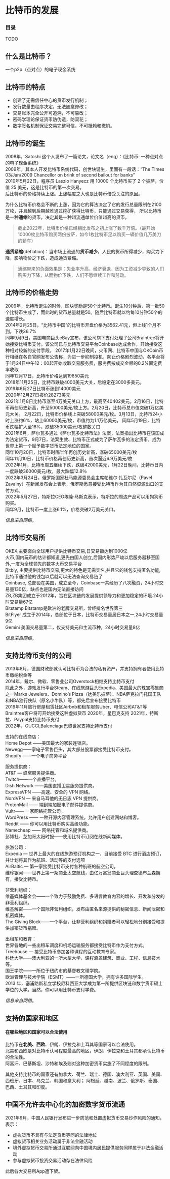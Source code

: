 # 比特币的发展

### 目录
TODO

## 什么是比特币？
一个p2p（点对点）的电子现金系统

## 比特币的特点
- 创建了无需信任中心的货币发行机制；
- 发行数量由程序决定，无法随意修改；
- 交易账本完全公开可追溯，不可篡改；
- 密码学理论保证货币防伪造，防双花；
- 数字签名机制保证交易完整可信，不可抵赖和撤销。

## 比特币的诞生
2008年，Satoshi 这个人发布了一篇论文，论文名（eng）：《比特币: 一种点对点的电子现金系统》  
2009年，其本人开发比特币系统代码，创世块诞生，里面有一段话：“The Times 03/Jan/2009 Chancellor on brink of second bailout for banks”  
2010年5月22日，程序员 Laszlo Hanyecz 用 10000 个比特币买了 2 个披萨，价值 25 美元，这是比特币的第一次交易。  
后比特币的价格持续上涨。上涨幅度之大也是比特币倍受关注的原因。

为什么比特币价格会不断的上涨，因为它的算法决定了它的发行总量限制在2100万枚，并且越到后期越难通过挖矿获得比特币，只能通过交易获得，
所以比特币是一种**通缩**的货币，决定其是一种越流通单位价值越高的货币。
>截止2022年，比特币价格已经相比发布之初上涨了数千万倍。（最开始10000枚比特币购买两份披萨，如今1枚比特币足以购买一辆价值几万美刀的轿车）

**通货紧缩**(deflation)：当市场上流通的**货币减少**，人民的货币所得减少，购买力下降，影响物价之下跌，造成通货紧缩。
>通缩带来的负面效果是：失业率升高、经济衰退，因为工资减少导致的人们购买力下降，从而物价下跌，人们不愿继续工作和劳动。

## 比特币的价格走势

2009年，比特币诞生的时候，区块奖励是50个比特币。诞生10分钟后，第一批50个比特币生成了，而此时的货币总量就是50。随后比特币就以约每10分钟50个的速度增长。  
2014年2月25日，“比特币中国”的比特币开盘价格为3562.41元，但上线1个月不到，下跌36.7%  
同年9月9日，美国电商巨头eBay宣布，该公司旗下支付处理子公司Braintree将开始接受比特币支付。该公司已与比特币交易平台Coinbase达成合作，开始接受这种相对较新的支付手段。
2017年1月22日晚间，火币网、比特币中国与OKCoin币行相继在各自官网发布公告称，为进一步抑制投机，防止价格剧烈波动，各平台将于1月24日中午12：00起开始收取交易服务费，服务费按成交金额的0.2%固定费率收取  
同年12月17日，比特币价格达到19850美元  
2018年11月25日，比特币跌破4000美元大关，后稳定在3000多美元。  
2019年6月27日比特币涨到14000美元  
2020年12月27日报价28273美元  
2021年1月8日比特币涨至4万美元关口上方，最高至40402美元。2月16日，比特币再创历史新高，升至50000美元/枚上方。2月20日，比特币总市值突破1万亿美元大关。
2月22日，比特币价格线上突破58000美元/枚。3月13日，比特币24小时上涨约6%，站上60000美元/枚，市值约为1.1万亿美元。
同年5月19日，比特币跌幅扩大至18%，跌破35000美元/枚整数关口  
2021年6月，萨尔瓦多通过《萨尔瓦多比特币法》法案，法案指出比特币在该国成为法定货币，9月7日，法案生效、比特币正式成为了萨尔瓦多的法定货币，成为世界上第一个赋予数字货币法定地位的国家。  
同年10月20日，比特币时隔半年再创历史新高，涨破65000美元/枚  
同年11月10日，比特币价格再创历史新高，首次逼近6.9万美元/枚  
2022年1月，比特币周五继续下跌，跌破42000美元，1月22日晚间，比特币日内一度跌破36000美元/枚，最大跌幅12.8％  
2022年3月24日，俄罗斯国家杜马能源委员会主席帕维尔·扎瓦尔尼（Pavel Zavalny）在新闻发布会上表示，俄罗斯愿意接受比特币作为其自然资源出口的支付方式。  
2022年5月27日，特斯拉CEO埃隆·马斯克表示，特斯拉的周边产品可以用狗狗币购买。  
同年9月，比特币一度上涨6.1%，价格突破2万美元关口。  

_信息来自网络_。


## 比特币交易所

OKEX,主要面向全球用户提供比特币交易,日交易额达到1000亿  
火币,国内玩币的估计都知道,更先由国人创立,后国内形势严峻以后服务器移至国外,一度为全球领先的数字火币交易平台  
Bitbiy, 主要提供比特币交易,更大的特色是无需实名,并且它的钱包支持匿名功能,比特币通过他的钱包以后就可以无法查询交易链了  
Coinbase, 总部设在美国，成立至今，Coinbase一共经历了八次融资，24小时交易量130亿，缺点也是国内无法直接访问  
ZB,ZB集团成立于2012年，旨在区块链的发展提供领导力和更加稳定的环境.24小时交易量67亿  
Bitstamp Bitstamp是欧洲的老牌交易所，曾经排名世界第三  
BitFlyer 成立于2014年，总部位于日本，比特币交易量居日本之一,24小时交易量9亿  
Gemini 美国交易量第二，仅支持美元和主流币种，24小时交易量8亿  

_信息来自网络_。

## 支持比特币支付的公司

2013年8月，德国财政部就认可比特币为合法的私有资产，并支持拥有者使用比特币缴纳税金等  
2014年，戴尔、微软、零售业公司Overstock相继支持比特币支付   
除此之外，游戏发行平台Steam、在线旅游巨头Expedia、美国最大的珠宝零售商之一Marks Jewelers、Domino’s Pizza（达美乐披萨）、NBA萨克拉门托国王队和NBA独行侠队（原名小牛队）等，都先后宣布接受比特币  
2019年11月旅行房屋租赁社区Airbnb和租车服务Uber、电信公司AT&T等Braintree客户将可开始接受这种虚拟货币
2020年，星巴克支持
2021年，特斯拉、Paypal支持比特币支付  
2022年，GUCCI,Balenciaga巴黎世家支持比特币支付

支持的在线商店：  
Home Depot ——美国最大的家装连锁店。  
Newegg——家电子零售巨头，其大部分股票都接受比特币支付。  
Shopify ——一个电子商务平台  

服务提供商：  
AT&T — 蜂窝服务提供商。  
Twitch——一个直播平台。  
Dish Network ——美国直播卫星服务提供商。  
ExpressVPN ——高速、安全的 VPN 网络。  
NordVPN — 来自马耳他的无日志 VPN 提供商。  
ProtonMail —— 端到端加密电子邮件提供商。  
Vultr—— 一家网络托管公司。  
WordPress —— 一种开源内容管理系统，允许用户创建网站和博客。  
Reddit —— 你可以用比特币购买高级功能。  
Namecheap —— 网络托管和域名提供商。  
彭博社、芝加哥太阳时报——使用比特币订阅在线新闻媒体。  

旅游公司：  
Expedia — 世界上最大的在线旅游预订机构之一，目前接受 BTC 进行酒店预订，并计划将其作为航班、活动等的支付选项  
AirBaltic — 第一家接受比特币支付各种航班的航空公司。  
维珍银河——世界上第一条商业太空航线，由亿万富翁商业巨头理查德布兰森拥有，接受比特币。  

非营利组织：  
维基媒体基金会——一个致力于鼓励免费、多语言教育内容的增长、开发和分发的非营利组织。  
维基解密——一个国际非营利组织，发布由匿名来源提供的秘密信息、新闻泄密和机密媒体。  
The Giving Block——一个平台，让非营利组织和捐赠者可以轻松地分别接受和提供加密货币捐赠。  

出租车和教育：  
世界各地的一些出租车调度和机场运输服务都接受比特币作为支付方式。  
Treehouse — 接受比特币参加各种课程的互动教育专家。  
科廷大学——澳大利亚的一所大型大学，课程涵盖建筑、商业、工程、信息技术等。  
国王学院——一所位于纽约市的基督教文理学院。  
欧洲管理与技术学院（ESMT）——一所德国大学，拥有许多国际学生。  
2013 年，塞浦路斯私立学校尼科西亚大学成为第一所提供区块链和数字货币硕士学位的大学。当然，你可以用比特币支付学费。  

_信息来自网络_。

## 支持的国家和地区

#### 在哪些地区和国家可以合法使用
比特币在**北美、西欧**、伊朗、伊拉克和土耳其等国家可以合法使用。  
北美和西欧是对比特币认可程度最高的地区，伊朗、伊拉克和土耳其都承认比特币的合法性。  
阿富汗、巴基斯坦、沙特和埃及则对这种加密货币实施了不同程度的限制。  

其他支持比特币的国家还有加拿大、荷兰、瑞士、德国、澳大利亚、英国、美国、西班牙、日本、乌克兰、韩国和意大利；
阿根廷、越南、波兰、俄罗斯、泰国、巴西、土耳其和印度。


## 中国不允许去中心化的加密数字货币流通

2021年9月，中国人民银行发布进一步防范和处置虚拟货币交易炒作风险的通知，表示：
- 虚拟货币不具有与法定货币等同的法律地位
- 虚拟货币相关业务活动属于非法金融活动
- 境外虚拟货币交易所通过互联网向中国境内居民提供服务同样属于非法金融活动
- 参与虚拟货币投资交易活动存在法律风险  

此后各大交易所App遭下架。